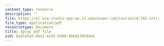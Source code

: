 ```yaml
---
content_type: resource
description: ''
file: https://ol-ocw-studio-app-qa.s3.amazonaws.com/courses/8-701-introduction-to-nuclear-and-particle-physics-fall-2020/8ad1e5a50ea1e265548848bd27b5deb4_AQkCZmhu0aA.pdf
file_type: application/pdf
resourcetype: Document
title: 3play pdf file
uid: 8ad1e5a5-0ea1-e265-5488-48bd27b5deb4
---
```

